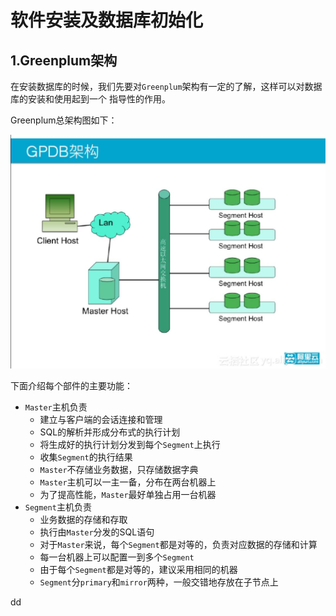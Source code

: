 软件安装及数据库初始化
================================================================================
## 1.Greenplum架构
在安装数据库的时候，我们先要对`Greenplum`架构有一定的了解，这样可以对数据库的安装和使用起到一个
指导性的作用。

Greenplum总架构图如下：

![Greenplum总体架构图](img/1.jpeg)

下面介绍每个部件的主要功能：

+ `Master`主机负责
  - 建立与客户端的会话连接和管理
  - SQL的解析并形成分布式的执行计划
  - 将生成好的执行计划分发到每个`Segment`上执行
  - 收集`Segment`的执行结果
  - `Master`不存储业务数据，只存储数据字典
  - `Master`主机可以一主一备，分布在两台机器上
  - 为了提高性能，`Master`最好单独占用一台机器
+ `Segment`主机负责
  - 业务数据的存储和存取
  - 执行由`Master`分发的SQL语句
  - 对于`Master`来说，每个`Segment`都是对等的，负责对应数据的存储和计算
  - 每一台机器上可以配置一到多个`Segment`
  - 由于每个`Segment`都是对等的，建议采用相同的机器
  - `Segment`分`primary`和`mirror`两种，一般交错地存放在子节点上


































dd
